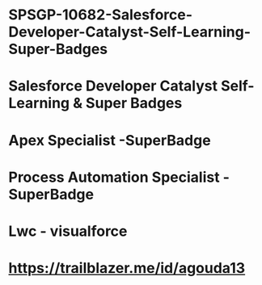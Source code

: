 # SPSGP-10682-Salesforce-Developer-Catalyst-Self-Learning-Super-Badges
# Salesforce Developer Catalyst Self-Learning &amp; Super Badges
# Apex Specialist -SuperBadge
# Process Automation Specialist - SuperBadge
# Lwc - visualforce
# https://trailblazer.me/id/agouda13

